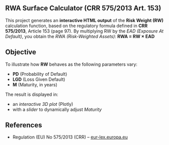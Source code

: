 ## RWA Surface Calculator (CRR 575/2013 Art. 153)
This project generates an **interactive HTML output** of the **Risk Weight (RW)** calculation function, based on the regulatory formula defined in **CRR 575/2013**, Article 153 (page 97).
By multiplying RW by the *EAD (Exposure At Default)*, you obtain the *RWA (Risk-Weighted Assets)*:
**RWA = RW × EAD**

## Objective
To illustrate how **RW** behaves as the following parameters vary:
- **PD** (Probability of Default)
- **LGD** (Loss Given Default)
- **M** (Maturity, in years)

The result is displayed in:
- an *interactive 3D plot* (Plotly)
- with a *slider* to dynamically adjust *Maturity*

## References
- Regulation (EU) No 575/2013 (CRR) – [eur-lex.europa.eu](https://eur-lex.europa.eu/legal-content/EN/TXT/?uri=CELEX:32013R0575)
